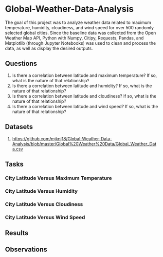 # Global-Weather-Data-Analysis

The goal of this project was to analyze weather data related to maximum temperature, humidity, cloudiness, and wind speed for over 500 randomly selected global cities. Since the baseline data was collected from the Open Weather Map API, Python with Numpy, Citipy, Requests, Pandas, and Matplotlib (through Jupyter Notebooks) was used to clean and process the data, as well as display the desired outputs.

## Questions

1. Is there a correlation between latitude and maximum temperature? If so, what is the nature of that relationship?
2. Is there a correlation between latitude and humidity? If so, what is the nature of that relationship?
3. Is there a correlation between latitude and cloudiness? If so, what is the nature of that relationship?
4. Is there a correlation between latitude and wind speed? If so, what is the nature of that relationship?

## Datasets

1. https://github.com/mjknj18/Global-Weather-Data-Analysis/blob/master/Global%20Weather%20Data/Global_Weather_Data.csv

## Tasks

### City Latitude Versus Maximum Temperature



### City Latitude Versus Humidity



### City Latitude Versus Cloudiness



### City Latitude Versus Wind Speed

## Results



## Observations

